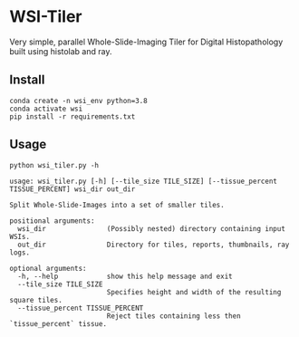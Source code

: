 # WSI-Tiler

Very simple, parallel Whole-Slide-Imaging Tiler for Digital Histopathology built using histolab and ray.

## Install

```
conda create -n wsi_env python=3.8
conda activate wsi
pip install -r requirements.txt
```

## Usage

```
python wsi_tiler.py -h
```

```
usage: wsi_tiler.py [-h] [--tile_size TILE_SIZE] [--tissue_percent TISSUE_PERCENT] wsi_dir out_dir

Split Whole-Slide-Images into a set of smaller tiles.

positional arguments:
  wsi_dir               (Possibly nested) directory containing input WSIs.
  out_dir               Directory for tiles, reports, thumbnails, ray logs.

optional arguments:
  -h, --help            show this help message and exit
  --tile_size TILE_SIZE
                        Specifies height and width of the resulting square tiles.
  --tissue_percent TISSUE_PERCENT
                        Reject tiles containing less then `tissue_percent` tissue.
```

